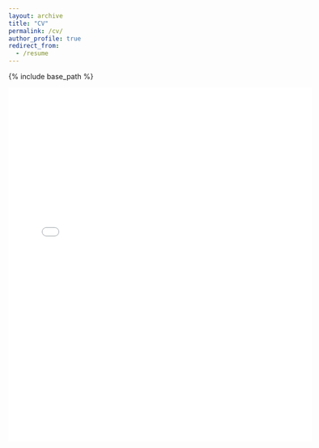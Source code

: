 ```yaml
---
layout: archive
title: "CV"
permalink: /cv/
author_profile: true
redirect_from:
  - /resume
---
```


{% include base_path %}

<embed src="{{ site.baseurl }}/files/CV Weiheng Tang.pdf" width="600" height="700" type='application/pdf'> 
